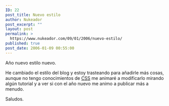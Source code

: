 ```yaml
---
ID: 22
post_title: Nuevo estilo
author: Nukeador
post_excerpt: ""
layout: post
permalink: >
  https://www.nukeador.com/09/01/2006/nuevo-estilo/
published: true
post_date: 2006-01-09 00:55:00
---
```

Año nuevo estilo nuevo.

He cambiado el estilo del blog y estoy trasteando para añadirle más cosas, aunque no tengo conocimientos de <a href="http://es.wikipedia.org/wiki/CSS">CSS</a> me animaré a modificarlo mirando algún tutorial y a ver si con el año nuevo me animo a publicar más a menudo.


Saludos.